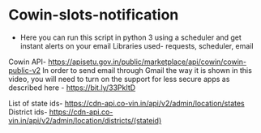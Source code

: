 # Cowin-slots-notification
- Here you can run this script in python 3 using a scheduler and get instant alerts on your email
Libraries used- requests, scheduler, email

Cowin API- https://apisetu.gov.in/public/marketplace/api/cowin/cowin-public-v2
In order to send email through Gmail the way it is shown in this video, you will need to turn on the support for less secure apps as described here - https://bit.ly/33PkItD

List of state ids- https://cdn-api.co-vin.in/api/v2/admin/location/states
District ids- https://cdn-api.co-vin.in/api/v2/admin/location/districts/(stateid)
